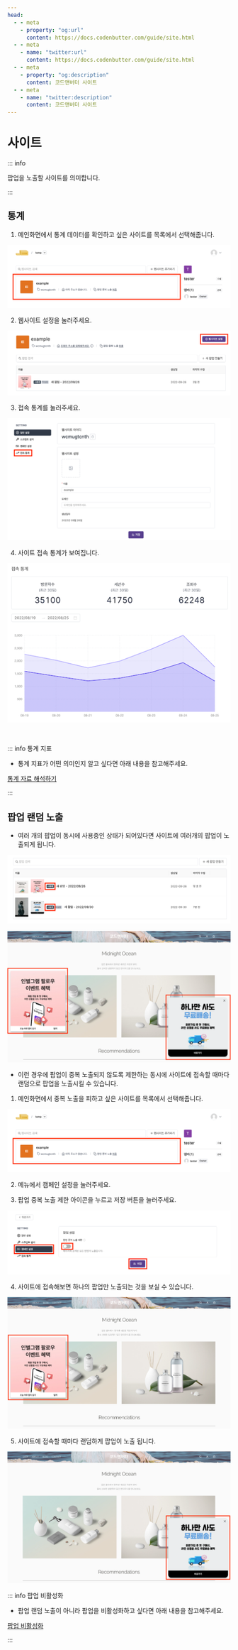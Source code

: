 ```yaml
---
head:
  - - meta
    - property: "og:url"
      content: https://docs.codenbutter.com/guide/site.html
  - - meta
    - name: "twitter:url"
      content: https://docs.codenbutter.com/guide/site.html
  - - meta
    - property: "og:description"
      content: 코드앤버터 사이트
  - - meta
    - name: "twitter:description"
      content: 코드앤버터 사이트
---
```


# 사이트

::: info

팝업을 노출할 사이트를 의미합니다.

:::

## 통계

1. 메인화면에서 통계 데이터를 확인하고 싶은 사이트를 목록에서 선택해줍니다.

![사이트 선택](./imgs/site/section_1.png)

2. 웹사이트 설정을 눌러주세요.

![웹사이트 설정](./imgs/site/section_2.png)

3. 접속 통계를 눌러주세요.

![접속 통계](./imgs/site/section_3.png)

4. 사이트 접속 통계가 보여집니다.

![접속 통계](./imgs/campaign/section_12.png)

<br/>

::: info 통계 지표

- 통계 지표가 어떤 의미인지 알고 싶다면 아래 내용을 참고해주세요.

[통계 자료 해석하기](./campaign.md#방문자수-vs-세션수-vs-조회수-차이점)

:::

## 팝업 랜덤 노출

- 여러 개의 팝업이 동시에 사용중인 상태가 되어있다면 사이트에 여러개의 팝업이 노출되게 됩니다.

![사용중](./imgs/site/section_4.png)

![중복 노출](./imgs/site/section_5.png)

- 이런 경우에 팝업이 중복 노출되지 않도록 제한하는 동시에 사이트에 접속할 때마다 랜덤으로 팝업을 노출시킬 수 있습니다.

1. 메인화면에서 중복 노출을 피하고 싶은 사이트를 목록에서 선택해줍니다.

![사이트 선택](./imgs/site/section_1.png)

2. 메뉴에서 캠페인 설정을 눌러주세요.

3. 팝업 중복 노출 제한 아이콘을 누르고 저장 버튼을 눌러주세요.

![팝업 설정](./imgs/site/section_7.png)

4. 사이트에 접속해보면 하나의 팝업만 노출되는 것을 보실 수 있습니다.

![단일 노출](./imgs/site/section_8.png)

5. 사이트에 접속할 때마다 랜덤하게 팝업이 노출 됩니다.

![랜덤 노출](./imgs/site/section_9.png)

::: info 팝업 비활성화

- 팝업 랜덤 노출이 아니라 팝업을 비활성화하고 싶다면 아래 내용을 참고해주세요.

[팝업 비활성화](./detail-editor.md#사용-중지)

:::
